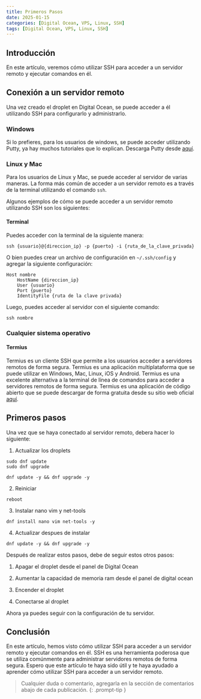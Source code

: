 ```yaml
---
title: Primeros Pasos
date: 2025-01-15
categories: [Digital Ocean, VPS, Linux, SSH]
tags: [Digital Ocean, VPS, Linux, SSH]
---
```


## Introducción

En este artículo, veremos cómo utilizar SSH para acceder a un servidor remoto y ejecutar comandos en él.

## Conexión a un servidor remoto

Una vez creado el droplet en Digital Ocean, se puede acceder a él utilizando SSH para configurarlo y administrarlo.

### Windows
Si lo prefieres, para los usuarios de windows, se puede acceder utilizando Putty, ya hay muchos tutoriales que lo explican. Descarga Putty desde [aquí](https://www.putty.org/).

### Linux y Mac

Para los usuarios de Linux y Mac, se puede acceder al servidor de varias maneras. La forma más común de acceder a un servidor remoto es a través de la terminal utilizando el comando `ssh`.

Algunos ejemplos de cómo se puede acceder a un servidor remoto utilizando SSH son los siguientes:

#### Terminal
Puedes acceder con la terminal de la siguiente manera:

```console
ssh {usuario}@{direccion_ip} -p {puerto} -i {ruta_de_la_clave_privada}
```

O bien puedes crear un archivo de configuración en `~/.ssh/config` y agregar la siguiente configuración:

```console
Host nombre
    HostName {direccion_ip}
    User {usuario}
    Port {puerto}
    IdentityFile {ruta de la clave privada}
```

Luego, puedes acceder al servidor con el siguiente comando:

```console
ssh nombre
```

### Cualquier sistema operativo

#### Termius

Termius es un cliente SSH que permite a los usuarios acceder a servidores remotos de forma segura. Termius es una aplicación multiplataforma que se puede utilizar en Windows, Mac, Linux, iOS y Android. Termius es una excelente alternativa a la terminal de línea de comandos para acceder a servidores remotos de forma segura. Termius es una aplicación de código abierto que se puede descargar de forma gratuita desde su sitio web oficial [aquí](https://termius.com/).

## Primeros pasos

Una vez que se haya conectado al servidor remoto, debera hacer lo siguiente:

1. Actualizar los droplets

```console
sudo dnf update
sudo dnf upgrade

dnf update -y && dnf upgrade -y
```

2. Reiniciar

```console
reboot
```

3. Instalar nano vim y net-tools

```console
dnf install nano vim net-tools -y
```

4. Actualizar despues de instalar

```console
dnf update -y && dnf upgrade -y
```

Después de realizar estos pasos, debe de seguir estos otros pasos:

1. Apagar el droplet desde el panel de Digital Ocean

2. Aumentar la capacidad de memoria ram desde el panel de digital ocean

3. Encender el droplet

4. Conectarse al droplet

Ahora ya puedes seguir con la configuración de tu servidor.

## Conclusión

En este artículo, hemos visto cómo utilizar SSH para acceder a un servidor remoto y ejecutar comandos en él. SSH es una herramienta poderosa que se utiliza comúnmente para administrar servidores remotos de forma segura. Espero que este artículo te haya sido útil y te haya ayudado a aprender cómo utilizar SSH para acceder a un servidor remoto.

> Cualquier duda o comentario, agregarla en la sección de comentarios abajo de cada publicación.
{: .prompt-tip }

